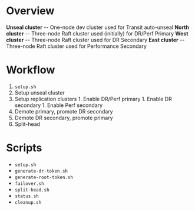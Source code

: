 # Overview

**Unseal cluster** -- One-node dev cluster used for Transit auto-unseal
**North cluster** -- Three-node Raft cluster used (initially) for DR/Perf Primary
**West cluster** -- Three-node Raft cluster used for DR Secondary
**East cluster** -- Three-node Raft cluster used for Performance Secondary

# Workflow

1. `setup.sh`
  1. Setup unseal cluster
  1. Setup replication clusters
    1. Enable DR/Perf primary
    1. Enable DR secondary
    1. Enable Perf secondary
1. Demote primary, promote DR secondary
1. Demote DR secondary, promote primary
1. Split-head

# Scripts

* `setup.sh`
* `generate-dr-token.sh`
* `generate-root-token.sh`
* `failover.sh`
* `split-head.sh`
* `status.sh`
* `cleanup.sh`
